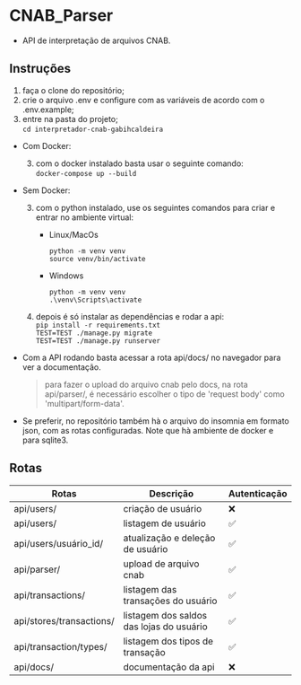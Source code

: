 # CNAB_Parser

- API de interpretação de arquivos CNAB.

## Instruções

1. faça o clone do repositório;
2. crie o arquivo .env e configure com as variáveis de acordo com o .env.example;
3. entre na pasta do projeto;<br>
   `cd interpretador-cnab-gabihcaldeira`<br>

- Com Docker: <br>

  3. com o docker instalado basta usar o seguinte comando: <br>
     `docker-compose up --build`

- Sem Docker: <br>

  3. com o python instalado, use os seguintes comandos para criar e entrar no ambiente virtual:<br>

     - Linux/MacOs

       `python -m venv venv`<br>
       `source venv/bin/activate`

     - Windows

       `python -m venv venv`<br>
       `.\venv\Scripts\activate`

  4. depois é só instalar as dependências e rodar a api:<br>
     `pip install -r requirements.txt`<br>
     `TEST=TEST ./manage.py migrate`<br>
     `TEST=TEST ./manage.py runserver`

- Com a API rodando basta acessar a rota api/docs/ no navegador para ver a documentação.
  > para fazer o upload do arquivo cnab pelo docs, na rota api/parser/, é necessário escolher o tipo de 'request body' como 'multipart/form-data'.
- Se preferir, no repositório também hà o arquivo do insomnia em formato json, com as rotas configuradas. Note que hà ambiente de docker e para sqlite3.

## Rotas

| Rotas                    | Descrição                                | Autenticação       |
| ------------------------ | ---------------------------------------- | ------------------ |
| api/users/               | criação de usuário                       | :x:                |
| api/users/               | listagem de usuário                      | :white_check_mark: |
| api/users/usuário_id/    | atualização e deleção de usuário         | :white_check_mark: |
| api/parser/              | upload de arquivo cnab                   | :white_check_mark: |
| api/transactions/        | listagem das transações do usuário       | :white_check_mark: |
| api/stores/transactions/ | listagem dos saldos das lojas do usuário | :white_check_mark: |
| api/transaction/types/   | listagem dos tipos de transação          | :white_check_mark: |
| api/docs/                | documentação da api                      | :x:                |
